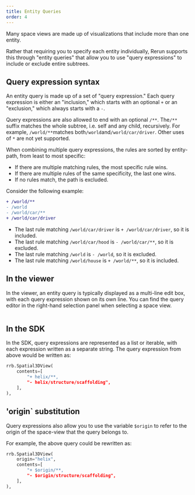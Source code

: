 ```yaml
---
title: Entity Queries
order: 4
---
```


Many space views are made up of visualizations that include more than one
entity.

Rather that requiring you to specify each entity individually, Rerun supports
this through "entity queries" that allow you to use "query expressions" to
include or exclude entire subtrees.

## Query expression syntax

An entity query is made up of a set of "query expression." Each query expression
is either an "inclusion," which starts with an optional `+` or an "exclusion,"
which always starts with a `-`.

Query expressions are also allowed to end with an optional `/**`. The`/**`
suffix matches the whole subtree, i.e. self and any child, recursively. For
example, `/world/**`matches both`/world`and`/world/car/driver`. Other uses of
`*` are not yet supported.

When combining multiple query expressions, the rules are sorted by entity-path,
from least to most specific:

-   If there are multiple matching rules, the most specific rule wins.
-   If there are multiple rules of the same specificity, the last one wins.
-   If no rules match, the path is excluded.

Consider the following example:

```diff
+ /world/**
- /world
- /world/car/**
+ /world/car/driver
```

-   The last rule matching `/world/car/driver` is `+ /world/car/driver`, so it
    is included.
-   The last rule matching `/world/car/hood` is `- /world/car/**`, so it is
    excluded.
-   The last rule matching `/world` is `- /world`, so it is excluded.
-   The last rule matching `/world/house` is `+ /world/**`, so it is included.

## In the viewer

In the viewer, an entity query is typically displayed as a multi-line
edit box, with each query expression shown on its own line. You can find the
query editor in the right-hand selection panel when selecting a space view.

<picture>
<img src="https://static.rerun.io/helix_query/e39ed9fa364724d201f19a0ae54f34d4df761c5b/full.png" alt="">

  <source media="(max-width: 480px)" srcset="https://static.rerun.io/helix_query/e39ed9fa364724d201f19a0ae54f34d4df761c5b/480w.png">
  <source media="(max-width: 768px)" srcset="https://static.rerun.io/helix_query/e39ed9fa364724d201f19a0ae54f34d4df761c5b/768w.png">
  <source media="(max-width: 1024px)" srcset="https://static.rerun.io/helix_query/e39ed9fa364724d201f19a0ae54f34d4df761c5b/1024w.png">
  <source media="(max-width: 1200px)" srcset="https://static.rerun.io/helix_query/e39ed9fa364724d201f19a0ae54f34d4df761c5b/1200w.png">
</picture>

## In the SDK

In the SDK, query expressions are represented as a list or iterable, with each
expression written as a separate string. The query expression from above would
be written as:

```python
rrb.Spatial3DView(
    contents=[
        "+ helix/**,
        "- helix/structure/scaffolding",
    ],
),
```

## 'origin` substitution

Query expressions also allow you to use the variable `$origin` to refer to the
origin of the space-view that the query belongs to.

For example, the above query could be rewritten as:

```python
rrb.Spatial3DView(
    origin="helix",
    contents=[
        "+ $origin/**,
        "- $origin/structure/scaffolding",
    ],
),
```
